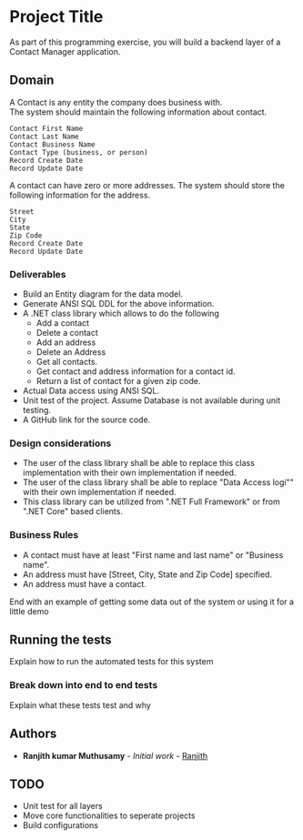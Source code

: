 # Project Title

As part of this programming exercise, you will build a backend layer of a Contact Manager application.

## Domain

A Contact is any entity the company does business with.  
The system should maintain the following information about contact.
```
Contact First Name 
Contact Last Name
Contact Business Name
Contact Type (business, or person)
Record Create Date
Record Update Date
```
A contact can have zero or more addresses.  The system should store the following information for the address.
```
Street
City
State
Zip Code
Record Create Date
Record Update Date
```
### Deliverables

* Build an Entity diagram for the data model.
* Generate ANSI SQL DDL for the above information. 
* A .NET class library which allows to do the following
	* Add a contact
	* Delete a contact
	* Add an address
	* Delete an Address
	* Get all contacts.
	* Get contact and address information for a contact id.
	* Return a list of contact for a given zip code.
* Actual Data access using ANSI SQL.
* Unit test of the project.  Assume Database is not available during unit testing.
* A GitHub link for the source code.

### Design considerations

* The user of the class library shall be able to replace this class implementation with their own implementation if needed.
* The user of the class library shall be able to replace "Data Access logi"" with their own implementation if needed.
* This class library can be utilized from ".NET Full Framework" or from ".NET Core" based clients.

### Business Rules

* A contact must have at least "First name and last name" or "Business name".
* An address must have [Street, City, State and Zip Code] specified.
* An address must have a contact.

End with an example of getting some data out of the system or using it for a little demo

## Running the tests

Explain how to run the automated tests for this system

### Break down into end to end tests

Explain what these tests test and why

## Authors

* **Ranjith kumar Muthusamy** - *Initial work* - [Ranjith](https://github.com/ranjithlav)

## TODO

* Unit test for all layers
* Move core functionalities to seperate projects
* Build configurations
